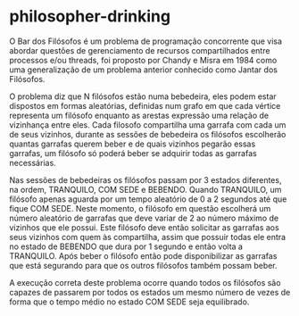 # philosopher-drinking

O Bar dos Filósofos é um problema de programação concorrente que visa abordar questões de gerenciamento de recursos compartilhados entre processos e/ou threads, foi proposto por Chandy e Misra em 1984 como uma generalização de um problema anterior conhecido como Jantar dos Filósofos.

O problema diz que N filósofos estão numa bebedeira, eles podem estar dispostos em formas aleatórias, definidas num grafo em que cada vértice representa um filósofo enquanto as arestas expressão uma relação de vizinhança entre eles. Cada filosofo compartilha uma garrafa com cada um de seus vizinhos, durante as sessões de bebedeira os filósofos escolherão quantas garrafas querem beber e de quais vizinhos pegarão essas garrafas, um filósofo só poderá beber se adquirir todas as garrafas necessárias.

Nas sessões de bebedeiras os filósofos passam por 3 estados diferentes, na ordem, TRANQUILO, COM SEDE e BEBENDO. Quando TRANQUILO, um filósofo apenas aguarda por um tempo aleatório de 0 a 2 segundos até que fique COM SEDE. Neste momento, o filósofo em questão escolherá um número aleatório de garrafas que deve variar de 2 ao número máximo de vizinhos que ele possui. Este filósofo deve então solicitar as garrafas aos seus vizinhos com quem às compartilha, assim que possuir todas ele entra no estado de BEBENDO que dura por 1 segundo e então volta a TRANQUILO. Após beber o filósofo então pode disponibilizar as garrafas que está segurando para que os outros filósofos também possam beber.

A execução correta deste problema ocorre quando todos os filósofos são capazes de passarem por todos os estados um mesmo número de vezes de forma que o tempo médio no estado COM SEDE seja equilibrado.
